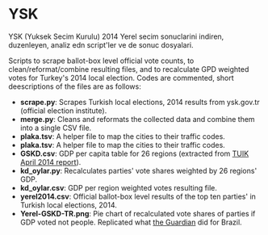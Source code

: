 YSK
===

YSK (Yuksek Secim Kurulu) 2014 Yerel secim sonuclarini indiren, duzenleyen, analiz edn script'ler ve de sonuc dosyalari.

Scripts to scrape ballot-box level official vote counts, to clean/reformat/combine resulting files, and to recalculate GPD weighted votes for Turkey's 2014 local election.
Codes are commented, short deescriptions of the files are as follows:

- **scrape.py**: Scrapes Turkish local elections, 2014 results from ysk.gov.tr (official election institute).
- **merge.py**: Cleans and reformats the collected data and combine them into a single CSV file.
- **plaka.tsv**: A helper file to map the cities to their traffic codes.                                                                                                
- **plaka.tsv**: A helper file to map the cities to their traffic codes.
- **GSKD.csv**: GDP per capita table for 26 regions (extracted from [TUIK April 2014 report](http://www.tuik.gov.tr/jsp/duyuru/upload/yayinrapor/GSKD_Bolgesel_2004-2011.pdf)).
- **kd_oylar.py**: Recalculates parties' vote shares weighted by 26 regions' GDP.
- **kd_oylar.csv**: GDP per region weighted votes resulting file.
- **yerel2014.csv**: Official ballot-box level results of the top ten parties' in Turkish local elections, 2014.
- **Yerel-GSKD-TR.png**: Pie chart of recalculated vote shares of parties if GDP voted not people. Replicated what [the Guardian](http://www.economist.com/blogs/graphicdetail/2015/10/daily-chart-18) did for Brazil.
